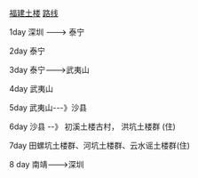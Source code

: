 [福建土楼](http://www.mafengwo.cn/gonglve/ziyouxing/669.html)
[路线](https://www.jianshu.com/p/f39a98b76d90)

1day
  深圳 ---> 泰宁
  
2day
  泰宁
  
3day
 泰宁--->武夷山
 
4day
 武夷山
 
5day 
 武夷山---》沙县
 
6day
  沙县 --》 初溪土楼古村， 洪坑土楼群 (住)
  
7day
  田螺坑土楼群、河坑土楼群、云水谣土楼群(住)
  
8 day
  南靖--->深圳
